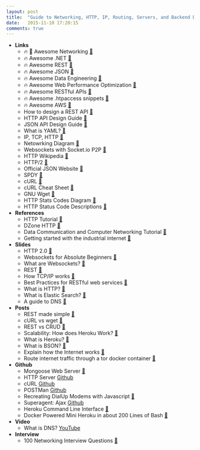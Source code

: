 ```yaml
---
layout: post
title:  "Guide to Networking, HTTP, IP, Routing, Servers, and Backend Development"
date:   2015-11-10 17:20:15
comments: true
---
```


- **Links**
    - :fire: :raised_hands: Awesome Networking [:link:](https://github.com/clowwindy/Awesome-Networking)
    - :fire: Awesome .NET [:link:](https://github.com/quozd/awesome-dotnet)
    - :fire: Awesome REST [:link:](https://github.com/marmelab/awesome-rest)
    - :fire: Awesome JSON [:link:](https://github.com/burningtree/awesome-json)
    - :fire: Awesome Data Engineering [:link:](https://github.com/igorbarinov/awesome-data-engineering)
    - :fire: Awesome Web Performance Optimization [:link:](https://github.com/davidsonfellipe/awesome-wpo)
    - :fire: Awesome RESTful APIs [:link:](https://github.com/Kikobeats/awesome-api)
    - :fire: Awesome .htpaccess snippets [:link:](https://github.com/phanan/htaccess)
    - :fire: Awesome AWS [:link:](https://github.com/donnemartin/awesome-aws)
    - How to design a REST API [:link:](http://blog.octo.com/en/design-a-rest-api/)
    - HTTP API Design Guide [:link:](https://github.com/interagent/http-api-design)
    - JSON API Design Guide [:link:](http://jsonapi.org/)
    - What is YAML? [:link:](http://yaml.org/spec/1.2/spec.html)
    - IP, TCP, HTTP [:link:](https://www.objc.io/issues/10-syncing-data/ip-tcp-http/)
    - Netowrking Diagram [:link:](https://upload.wikimedia.org/wikipedia/commons/f/f6/Tcp_state_diagram_fixed_new.svg)
    - Websockets with Socket.io P2P [:link:](http://socket.io/blog/socket-io-p2p/)
    - HTTP Wikipedia [:link:](https://en.wikipedia.org/wiki/Hypertext_Transfer_Protocol#Request_methods)
    - HTTP/2 [:link:](https://http2.github.io/)
    - Official JSON Website [:link:](http://www.json.org/)
    - SPDY [:link:](http://www.chromium.org/spdy)
    - cURL [:link:](http://curl.haxx.se/docs/manpage.html)
    - cURL Cheat Sheet [:link:](http://daniel.haxx.se/blog/2015/09/16/a-curl-cheat-sheet/)
    - GNU Wget [:link:](http://www.gnu.org/software/wget/)
    - HTTP Stats Codes Diagram [:link:](http://i.stack.imgur.com/whhD1.png)
    - HTTP Status Code Descriptions [:link:](http://www.w3.org/Protocols/rfc2616/rfc2616-sec10.html)
- **References**
    - HTTP Tutorial [:link:](http://www.tutorialspoint.com/http/index.htm)
    - DZone HTTP [:link:](https://dzone.com/storage/assets/4158-rc172-010d-http_0.pdf) 
    - Data Communication and Computer Networking Tutorial [:link:](http://www.tutorialspoint.com/data_communication_computer_network/index.htm)
    - Getting started with the industrial internet [:link:](https://dzone.com/refcardz/getting-started-with-industrial-internet)
- **Slides**
    - HTTP 2.0 [:floppy_disk:](https://speakerdeck.com/bastianhofmann/2-dot-0-introduction)
    - Websockets for Absolute Beginners [:floppy_disk:](https://speakerdeck.com/robhawkes/websockets-embracing-the-real-time-web)
    - What are Websockets? [:floppy_disk:](https://speakerdeck.com/igorw/websockets)
    - REST [:floppy_disk:](https://speakerdeck.com/kylef/embracing-change-with-rest)
    - How TCP/IP works [:floppy_disk:](http://slides.com/annielcook/tcp-ip#/)
    - Best Practices for RESTful web services [:floppy_disk:](http://slides.com/andriuss/restful-web-services#/)
    - What is HTTP? [:link:](http://slides.com/theremix/http#/1)
    - What is Elastic Search? [:link:](http://slides.com/yatendra/elastic-search#/)
    - A guide to DNS [:floppy_disk:](http://slides.com/justintalbott/dns#/)
- **Posts**
    - REST made simple [:link:](http://programmers.stackexchange.com/questions/23891/what-is-rest-in-simple-english?rq=1)
    - cURL vs wget [:link:](http://www.thegeekstuff.com/2012/07/wget-curl/)
    - REST vs CRUD [:link:](http://programmers.stackexchange.com/questions/120716/difference-between-rest-and-crud)
    - Scalability: How does Heroku Work? [:link:](https://www.quora.com/Scalability/How-does-Heroku-work)
    - What is Heroku? [:link:](http://stackoverflow.com/questions/11008787/what-exactly-is-heroku)
    - What is BSON? [:link:](http://bsonspec.org/)
    - Explain how the Internet works [:link:](https://www.quora.com/How-does-the-Internet-work)
    - Route internet traffic through a tor docker container [:link:](https://blog.jessfraz.com/post/routing-traffic-through-tor-docker-container/)
- **Github**
    - Mongoose Web Server [:link:](https://github.com/cesanta/mongoose)
    - HTTP Server [Github](https://github.com/indexzero/http-server)
    - cURL [Github](https://github.com/bagder/curl)
    - POSTMan [Github](https://github.com/postmanlabs/postman-app-support)
    - Recreating DialUp Modems with Javascript [:link:](https://github.com/samccone/noise)
    - Superagent: Ajax [Github](https://github.com/visionmedia/superagent)
    - Heroku Command Line Interface [:link:](https://github.com/heroku/heroku)
    - Docker Powered Mini Heroku in about 200 Lines of Bash [:link:](https://github.com/progrium/dokku)
- **Video**
    - What is DNS? [YouTube](https://www.youtube.com/watch?v=72snZctFFtA)
- **Interview**
    - 100 Networking Interview Questions [:link:](http://career.guru99.com/top-100-networking-interview-questions-answers/)
